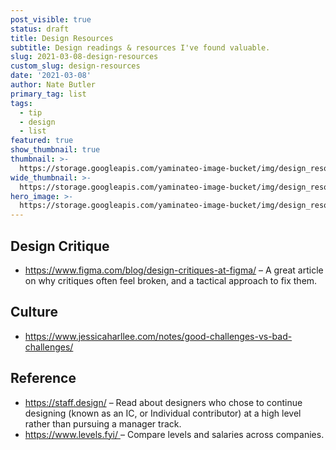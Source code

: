 ```yaml
---
post_visible: true
status: draft
title: Design Resources
subtitle: Design readings & resources I've found valuable.
slug: 2021-03-08-design-resources
custom_slug: design-resources
date: '2021-03-08'
author: Nate Butler
primary_tag: list
tags:
  - tip
  - design
  - list
featured: true
show_thumbnail: true
thumbnail: >-
  https://storage.googleapis.com/yaminateo-image-bucket/img/design_resources_1x1.jpg
wide_thumbnail: >-
  https://storage.googleapis.com/yaminateo-image-bucket/img/design_resources_2x1.jpg
hero_image: >-
  https://storage.googleapis.com/yaminateo-image-bucket/img/design_resources_hero.jpg
---
```

<h2>Design Critique</h2><ul><li><a href="https://www.figma.com/blog/design-critiques-at-figma/">https://www.figma.com/blog/design-critiques-at-figma/</a> – A great article on why critiques often feel broken, and a tactical approach to fix them.</li></ul><h2>Culture</h2><ul><li><a href="https://www.jessicaharllee.com/notes/good-challenges-vs-bad-challenges/">https://www.jessicaharllee.com/notes/good-challenges-vs-bad-challenges/</a></li></ul><h2>Reference</h2><ul><li><a href="https://staff.design/">https://staff.design/</a> – Read about designers who chose to continue designing (known as an IC, or Individual contributor) at a high level rather than pursuing a manager track.</li><li><a href="https://www.levels.fyi/">https://www.levels.fyi/ </a>– Compare levels and salaries across companies.</li></ul>